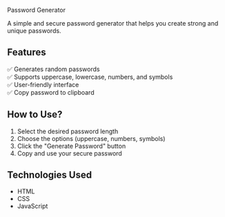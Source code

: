  Password Generator 

A simple and secure password generator that helps you create strong and unique passwords. 

## Features 
✅ Generates random passwords  
✅ Supports uppercase, lowercase, numbers, and symbols  
✅ User-friendly interface  
✅ Copy password to clipboard  

## How to Use? 
1. Select the desired password length  
2. Choose the options (uppercase, numbers, symbols)  
3. Click the "Generate Password" button  
4. Copy and use your secure password  

## Technologies Used 
- HTML  
- CSS  
- JavaScript  

